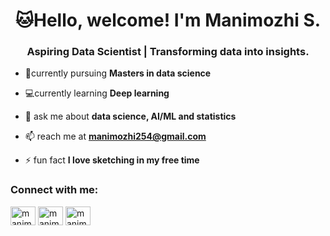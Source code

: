 <h1 align="center">🐱Hello, welcome! I'm Manimozhi S.</h1>
<h3 align="center">Aspiring Data Scientist | Transforming data into insights.</h3>

- 📕currently pursuing **Masters in data science**

- 💻currently learning **Deep learning**

- 💬 ask me about **data science, AI/ML and statistics**

- 📫 reach me at **manimozhi254@gmail.com**

- ⚡ fun fact **I love sketching in my free time**

<h3 align="left">Connect with me:</h3>
<p align="left">
<a href="https://linkedin.com/in/manimozhi2705" target="blank"><img align="center" src="https://raw.githubusercontent.com/rahuldkjain/github-profile-readme-generator/master/src/images/icons/Social/linked-in-alt.svg" alt="manimozhi2705" height="30" width="40" /></a>
<a href="https://www.hackerrank.com/manimozhi254" target="blank"><img align="center" src="https://raw.githubusercontent.com/rahuldkjain/github-profile-readme-generator/master/src/images/icons/Social/hackerrank.svg" alt="manimozhi254" height="30" width="40" /></a>
<a href="https://www.leetcode.com/manimozhi27" target="blank"><img align="center" src="https://raw.githubusercontent.com/rahuldkjain/github-profile-readme-generator/master/src/images/icons/Social/leet-code.svg" alt="manimozhi27" height="30" width="40" /></a>
</p>
